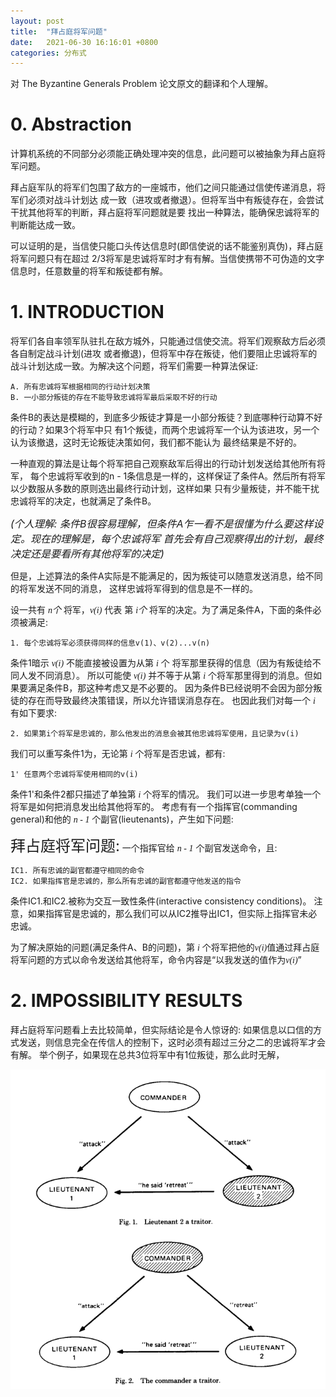 ```yaml
---
layout: post
title:  "拜占庭将军问题"
date:   2021-06-30 16:16:01 +0800
categories: 分布式
---
```


对 The Byzantine Generals Problem 论文原文的翻译和个人理解。

# 0. Abstraction

计算机系统的不同部分必须能正确处理冲突的信息，此问题可以被抽象为拜占庭将军问题。

拜占庭军队的将军们包围了敌方的一座城市，他们之间只能通过信使传递消息，将军们必须对战斗计划达
成一致（进攻或者撤退）。但将军当中有叛徒存在，会尝试干扰其他将军的判断，拜占庭将军问题就是要
找出一种算法，能确保忠诚将军的判断能达成一致。

可以证明的是，当信使只能口头传达信息时(即信使说的话不能鉴别真伪)，拜占庭将军问题只有在超过
2/3将军是忠诚将军时才有有解。当信使携带不可伪造的文字信息时，任意数量的将军和叛徒都有解。

# 1. INTRODUCTION

将军们各自率领军队驻扎在敌方城外，只能通过信使交流。将军们观察敌方后必须各自制定战斗计划(进攻
或者撤退)，但将军中存在叛徒，他们要阻止忠诚将军的战斗计划达成一致。为解决这个问题，将军们需要一种算法保证:


    A. 所有忠诚将军根据相同的行动计划决策
    B. 一小部分叛徒的存在不能导致忠诚将军最后采取不好的行动

条件B的表达是模糊的，到底多少叛徒才算是一小部分叛徒？到底哪种行动算不好的行动？如果3个将军中只
有1个叛徒，而两个忠诚将军一个认为该进攻，另一个认为该撤退，这时无论叛徒决策如何，我们都不能认为
最终结果是不好的。

一种直观的算法是让每个将军把自己观察敌军后得出的行动计划发送给其他所有将军，
每个忠诚将军收到的n - 1条信息是一样的，这样保证了条件A。然后所有将军以少数服从多数的原则选出最终行动计划，这样如果
只有少量叛徒，并不能干扰忠诚将军的决定，也就满足了条件B。

*<font size=3>(个人理解: 条件B很容易理解，但条件A乍一看不是很懂为什么要这样设定。现在的理解是，每个忠诚将军
首先会有自己观察得出的计划，最终决定还是要看所有其他将军的决定)</font>*

但是，上述算法的条件A实际是不能满足的，因为叛徒可以随意发送消息，给不同的将军发送不同的消息，
这样忠诚将军得到的信息是不一样的。

设一共有 *<font face="MT EXTRA">n个</font>* 将军，*<font face="MT EXTRA">v(i)</font>* 代表
第 *<font face="MT EXTRA">i个</font>* 将军的决定。为了满足条件A，下面的条件必须被满足:

    1. 每个忠诚将军必须获得同样的信息v(1)、v(2)...v(n)

条件1暗示 *<font face="MT EXTRA">v(i)</font>* 不能直接被设置为从第 *<font face="MT EXTRA">i</font>* 个
将军那里获得的信息（因为有叛徒给不同人发不同消息）。
所以可能使 *<font face="MT EXTRA">v(i)</font>* 并不等于从第 *<font face="MT EXTRA">i</font>* 个将军那里得到的消息。但如果要满足条件B，那这种考虑又是不必要的。
因为条件B已经说明不会因为部分叛徒的存在而导致最终决策错误，所以允许错误消息存在。
也因此我们对每一个 *<font face="MT EXTRA">i</font>* 有如下要求:

    2. 如果第i个将军是忠诚的，那么他发出的消息会被其他忠诚将军使用，且记录为v(i)

我们可以重写条件1为，无论第 *<font face="MT EXTRA">i</font>* 个将军是否忠诚，都有:

    1' 任意两个忠诚将军使用相同的v(i)

条件1'和条件2都只描述了单独第 *<font face="MT EXTRA">i</font>* 个将军的情况。
我们可以进一步思考单独一个将军是如何把消息发出给其他将军的。
考虑有有一个指挥官(commanding general)和他的 *<font face="MT EXTRA">n - 1</font>* 个副官(lieutenants)，产生如下问题:

<font size=5>拜占庭将军问题:</font> 一个指挥官给 *<font face="MT EXTRA">n - 1</font>* 个副官发送命令，且:

    IC1. 所有忠诚的副官都遵守相同的命令
    IC2. 如果指挥官是忠诚的，那么所有忠诚的副官都遵守他发送的指令

条件IC1.和IC2.被称为交互一致性条件(interactive consistency conditions)。
注意，如果指挥官是忠诚的，那么我们可以从IC2推导出IC1，但实际上指挥官未必忠诚。

为了解决原始的问题(满足条件A、B的问题)，第 *<font face="MT EXTRA">i</font>* 个将军把他的<font face="MT EXTRA">*v(i)*</font>值通过拜占庭将军问题的方式以命令发送给其他将军，命令内容是“以我发送的值作为<font face="MT EXTRA">*v(i)*</font>”

# 2. IMPOSSIBILITY RESULTS

拜占庭将军问题看上去比较简单，但实际结论是令人惊讶的: 如果信息以口信的方式发送，则信息完全在传信人的控制下，这时必须有超过三分之二的忠诚将军才会有解。
举个例子，如果现在总共3位将军中有1位叛徒，那么此时无解，

![avatar](../assets/The-Byzantine-Generals-Problem.png)
